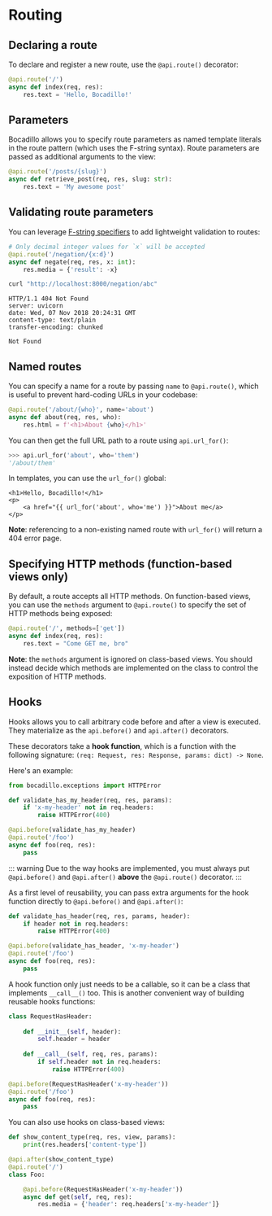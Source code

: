 # Routing

## Declaring a route

To declare and register a new route, use the `@api.route()` decorator:

```python
@api.route('/')
async def index(req, res):
    res.text = 'Hello, Bocadillo!'
```

## Parameters

Bocadillo allows you to specify route parameters as named template
literals in the route pattern (which uses the F-string syntax). Route parameters
are passed as additional arguments to the view:

```python
@api.route('/posts/{slug}')
async def retrieve_post(req, res, slug: str):
    res.text = 'My awesome post'
```

## Validating route parameters

You can leverage [F-string specifiers](https://docs.python.org/3/library/string.html#format-specification-mini-language) to add lightweight validation
to routes:

```python
# Only decimal integer values for `x` will be accepted
@api.route('/negation/{x:d}')
async def negate(req, res, x: int):
    res.media = {'result': -x}
```

```bash
curl "http://localhost:8000/negation/abc"
```

```http
HTTP/1.1 404 Not Found
server: uvicorn
date: Wed, 07 Nov 2018 20:24:31 GMT
content-type: text/plain
transfer-encoding: chunked

Not Found
```

## Named routes

You can specify a name for a route by passing `name` to `@api.route()`, which is useful to prevent hard-coding URLs in your codebase:

```python
@api.route('/about/{who}', name='about')
async def about(req, res, who):
    res.html = f'<h1>About {who}</h1>'
```

You can then get the full URL path to a route using `api.url_for()`:

```python
>>> api.url_for('about', who='them')
'/about/them'
```

In templates, you can use the `url_for()` global:

```jinja2
<h1>Hello, Bocadillo!</h1>
<p>
    <a href="{{ url_for('about', who='me') }}">About me</a>
</p>
```

**Note**: referencing to a non-existing named route with `url_for()` will return a 404 error page.

## Specifying HTTP methods (function-based views only)

By default, a route accepts all HTTP methods. On function-based views,
you can use the `methods` argument to `@api.route()` to specify the set of
HTTP methods being exposed:

```python
@api.route('/', methods=['get'])
async def index(req, res):
    res.text = "Come GET me, bro"
```

**Note**: the `methods` argument is ignored on class-based views.
You should instead decide which methods are implemented on the class to control
the exposition of HTTP methods.

## Hooks

Hooks allows you to call arbitrary code before and after a view is executed. They materialize as the `api.before()` and `api.after()` decorators.
 
 These decorators take a **hook function**, which is a function with the following signature: `(req: Request, res: Response, params: dict) -> None`.

Here's an example:

```python
from bocadillo.exceptions import HTTPError

def validate_has_my_header(req, res, params):
    if 'x-my-header' not in req.headers:
        raise HTTPError(400)

@api.before(validate_has_my_header)
@api.route('/foo')
async def foo(req, res):
    pass
```

::: warning
Due to the way hooks are implemented, you must always put `@api.before()` and `@api.after()` **above** the `@api.route()` decorator.
:::

As a first level of reusability, you can pass extra arguments for the hook function directly to `@api.before()` and `@api.after()`:

```python
def validate_has_header(req, res, params, header):
    if header not in req.headers:
        raise HTTPError(400)

@api.before(validate_has_header, 'x-my-header')
@api.route('/foo')
async def foo(req, res):
    pass
```

A hook function only just needs to be a callable, so it can be a class that implements `__call__()` too. This is another convenient way of building reusable hooks functions:

```python
class RequestHasHeader:
    
    def __init__(self, header):
        self.header = header
       
    def __call__(self, req, res, params):
        if self.header not in req.headers:
            raise HTTPError(400)

@api.before(RequestHasHeader('x-my-header'))
@api.route('/foo')
async def foo(req, res):
    pass
```

You can also use hooks on class-based views:

```python
def show_content_type(req, res, view, params):
    print(res.headers['content-type'])

@api.after(show_content_type)
@api.route('/')
class Foo:

    @api.before(RequestHasHeader('x-my-header'))
    async def get(self, req, res):
        res.media = {'header': req.headers['x-my-header']}
```
